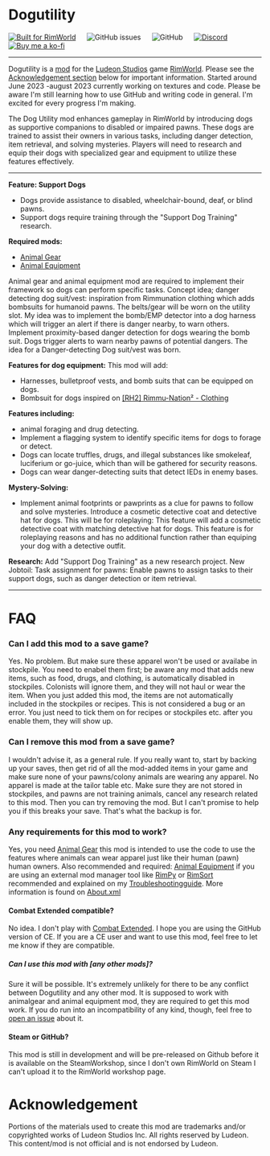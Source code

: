 # Dogutility
[![Built for RimWorld](https://img.shields.io/badge/dynamic/xml?url=https%3A%2F%2Fraw.githubusercontent.com%2FCaptainArbitrary%2FManyMedicines%2Fmain%2FAbout%2FAbout.xml&query=%2FModMetaData%2FsupportedVersions%2Fli%5Blast()%5D&style=for-the-badge&label=Built%20for%20RimWorld)](https://rimworldgame.com/)
&emsp;
![GitHub issues](https://img.shields.io/github/issues/chunnyluny/dogutility?style=for-the-badge&logo=github)
&emsp;
![GitHub](https://img.shields.io/github/license/Chunnyluny/Dogutility?style=for-the-badge&logo=GitHub)
&emsp; 
[![Discord](https://img.shields.io/discord/688796862639112277?style=for-the-badge&logo=discord)](https://discord.gg/NjbW9RTQkA)
&emsp; 
<a href='https://ko-fi.com/I2I8ND4C0' target='_blank'><img alt="Buy me a ko-fi" src="https://shields.io/badge/ko--fi-Buy_me_a_ko_fi-purple?logo=ko-fi&style=for-the-badge"/>
</a>

---

Dogutility is a [mod](https://rimworldwiki.com/wiki/Mods) for the [Ludeon Studios](https://ludeon.com/) game [RimWorld](https://rimworldgame.com/). Please see the [Acknowledgement section](#acknowledgement) below for important information. Started around June 2023 -august 2023 currently working on textures and code. Please be aware I'm still learning how to use GitHub and writing code in general. I'm excited for every progress I'm making. 

The Dog Utility mod enhances gameplay in RimWorld by introducing dogs as supportive companions to disabled or impaired pawns. These dogs are trained to assist their owners in various tasks, including danger detection, item retrieval, and solving mysteries. Players will need to research and equip their dogs with specialized gear and equipment to utilize these features effectively.

---

**Feature: Support Dogs**

- Dogs provide assistance to disabled, wheelchair-bound, deaf, or blind pawns.
- Support dogs require training through the "Support Dog Training" research.

**Required mods:** 
- [Animal Gear](https://steamcommunity.com/workshop/filedetails/?id=1541438907)
- [Animal Equipment](https://steamcommunity.com/sharedfiles/filedetails/?id=2568865984)

Animal gear and animal equipment mod are required to implement their framework so dogs can perform specific tasks.
Concept idea; danger detecting dog suit/vest: inspiration from Rimmunation clothing which adds bombsuits for humanoid pawns.
The belts/gear will be worn on the utility slot.
My idea was to implement the bomb/EMP detector into a dog harness which will trigger an alert if there is danger nearby, to warn others. Implement proximity-based danger detection for dogs wearing the bomb suit. Dogs trigger alerts to warn nearby pawns of potential dangers.
The idea for a Danger-detecting Dog suit/vest was born.

**Features for dog equipment:**
This mod will add:

- Harnesses, bulletproof vests, and bomb suits that can be equipped on dogs.
- Bombsuit for dogs inspired on [[RH2] Rimmu-Nation² - Clothing](https://steamcommunity.com/workshop/filedetails/?id=2563506048)

**Features including:**
- animal foraging and drug detecting.
- Implement a flagging system to identify specific items for dogs to forage or detect.
- Dogs can locate truffles, drugs, and illegal substances like smokeleaf, luciferium or go-juice, which than will be gathered for security reasons.
- Dogs can wear danger-detecting suits that detect IEDs in enemy bases.

**Mystery-Solving:**

- Implement animal footprints or pawprints as a clue for pawns to follow and solve mysteries.
Introduce a cosmetic detective coat and detective hat for dogs.
This will be for roleplaying:
This feature will add a cosmetic detective coat with matching detective hat for dogs.
This feature is for roleplaying reasons and has no additional function rather than equiping your dog with a detective outfit.

**Research:**
Add "Support Dog Training" as a new research project.
New Jobtoil: Task assignment for pawns: Enable pawns to assign tasks to their support dogs, such as danger detection or item retrieval.

---

# FAQ

### Can I add this mod to a save game?

Yes. No problem. But make sure these apparel won't be used or availabe in stockpile. You need to enabel them first; be aware any mod that adds new items, such as food, drugs, and clothing, is automatically disabled in stockpiles. Colonists will ignore them, and they will not haul or wear the item. When you just added this mod, the items are not automatically included in the stockpiles or recipes. This is not considered a bug or an error. You just need to tick them on for recipes or stockpiles etc. after you enable them, they will show up.

### Can I remove this mod from a save game?

I wouldn't advise it, as a general rule. If you really want to, start by backing up your saves, then get rid of all the mod-added items in your game and make sure none of your pawns/colony animals are wearing any apparel. No apparel is made at the tailor table etc. Make sure they are not stored in stockpiles, and pawns are not training animals, cancel any research related to this mod. Then you can try removing the mod. But I can't promise to help you if this breaks your save. That's what the backup is for.

### Any requirements for this mod to work?

Yes, you need [Animal Gear](https://steamcommunity.com/workshop/filedetails/?id=1541438907) this mod is intended to use the code to use the features where animals can wear apparel just like their human (pawn) human owners. Also recommended and required: [Animal Equipment](https://steamcommunity.com/sharedfiles/filedetails/?id=2568865984) if you are using an external mod manager tool like [RimPy](https://github.com/rimpy-custom/RimPy/releases) or [RimSort](https://github.com/RimSort/RimSort) recommended and explained on my [Troubleshootingguide](https://github.com/Chunnyluny/troubleshootingguide/README.md). More information is found on [About.xml](About/About.xml)

#### Combat Extended compatible?

No idea. I don't play with [Combat Extended](https://github.com/CombatExtended-Continued/CombatExtended). I hope you are using the GitHub version of CE. If you are a CE user and want to use this mod, feel free to let me know if they are compatible.

##### Can I use this mod with [any other mods]?

Sure it will be possible. It's extremely unlikely for there to be any conflict between Dogutility and any other mod. It is supposed to work with animalgear and animal equipment mod, they are required to get this mod work. If you do run into an incompatibility of any kind, though, feel free to [open an issue](https://github.com/Chunnyluny/Dogutility/issues/new) about it.

#### Steam or GitHub?
This mod is still in development and will be pre-released on Github before it is available on the SteamWorkshop, since I don't own RimWorld on Steam I can't upload it to the RimWorld workshop page.

# Acknowledgement

Portions of the materials used to create this mod are trademarks and/or copyrighted works of Ludeon Studios Inc. All rights reserved by Ludeon. This content/mod is not official and is not endorsed by Ludeon.
